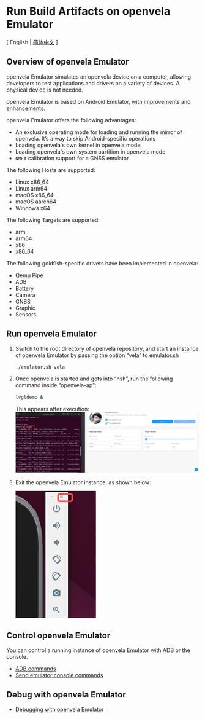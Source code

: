 # Run Build Artifacts on openvela Emulator

\[ English | [简体中文](./Run_Vela_on_Vela_Emulator_zh-cn.md) \]

## Overview of openvela Emulator

openvela Emulator simulates an openvela device on a computer, allowing developers to test applications and drivers on a variety of devices. A physical device is not needed.

openvela Emulator is based on Android Emulator, with improvements and enhancements.

openvela Emulator offers the following advantages:

- An exclusive operating mode for loading and running the mirror of openvela. It’s a way to skip Android-specific operations
- Loading openvela's own kernel in openvela mode
- Loading openvela's own system partition in openvela mode
- `NMEA` calibration support for a GNSS emulator

The following Hosts are supported:

- Linux x86\_64
- Linux arm64
- macOS x86\_64
- macOS aarch64
- Windows x64

The following Targets are supported:

- arm
- arm64
- x86
- x86\_64

The following goldfish-specific drivers have been implemented in openvela:

- Qemu Pipe
- ADB
- Battery
- Camera
- GNSS
- Graphic
- Sensors

## Run openvela Emulator

1. Switch to the root directory of openvela repository, and start an instance of openvela Emulator by passing the option “vela” to emulator.sh

    ```Bash
    ./emulator.sh vela
    ```

2. Once openvela is started and gets into “nsh”, run the following command inside “openvela-ap":

    ```Bash
    lvgldemo &
    ```
    
   This appears after execution:
    ![img](images/001.png)

3. Exit the openvela Emulator instance, as shown below:

    ![img](images/002.png)

## Control openvela Emulator

You can control a running instance of openvela Emulator with ADB or the console.

- [ADB commands](./Android_Debug_Bridge_commands.md)
- [Send emulator console commands](./Send_emulator_console_commands.md)

## Debug with openvela Emulator

- [Debugging with openvela Emulator](./Debugging_Vela_with_Vela_Emulator.md)
